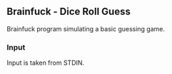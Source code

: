 ## Brainfuck - Dice Roll Guess

Brainfuck program simulating a basic guessing game.

### Input

Input is taken from STDIN.
